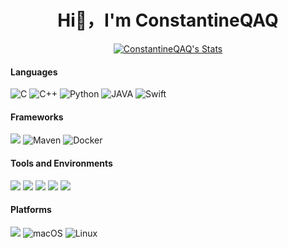 <H1 align="center">Hi👋，I'm ConstantineQAQ</H1>
<p align="center">
  <a href="https://github.com/ConstantineQAQ" class="rich-diff-level-one">
    <img src="https://github-readme-stats.vercel.app/api?username=ConstantineQAQ&show_icons=true&theme=radical" alt="ConstantineQAQ's Stats" >
  </a>
</p>

#### Languages
![C](https://img.shields.io/badge/C-A8B9CC?logo=c&logoColor=fff)
![C++](https://img.shields.io/badge/C++-00599C?logo=cplusplus&logoColor=fff)
![Python](https://img.shields.io/badge/Python-743ea2?logo=python&logoColor=fff)
![JAVA](https://img.shields.io/badge/JAVA-007396?logo=JAVA&logoColor=fff)
![Swift](https://img.shields.io/badge/Swift-FA7343?logo=Swift&logoColor=fff)

#### Frameworks
![](https://img.shields.io/badge/git-F05032?logo=git&logoColor=fff)
![Maven](https://img.shields.io/badge/Maven-C71A36?logo=apache-maven&logoColor=fff)
![Docker](https://img.shields.io/badge/Docker-2496ED?logo=docker&logoColor=fff)

#### Tools and Environments
![](https://img.shields.io/badge/VSCode-007ACC?logo=Visual-Studio&logoColor=fff)
![](https://img.shields.io/badge/Arduino-0091BD?logo=Arduino&logoColor=fff)
![](https://img.shields.io/badge/PyCharm-21D789?logo=PyCharm&logoColor=fff)
![](https://img.shields.io/badge/LabVIEW-A8B9CC?logo=LabVIEW&logoColor=fff)
![](https://img.shields.io/badge/IDEA-AF1DF5?logo=IntelliJ-IDEA&logoColor=fff)

#### Platforms

![](https://img.shields.io/badge/Windows_11-0078D6?logo=windows&logoColor=fff)
![macOS](https://img.shields.io/badge/macOS-FA7343?logo=apple&logoColor=fff)
![Linux](https://img.shields.io/badge/Linux-AF1DF5?logo=linux&logoColor=fff)
